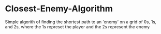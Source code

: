 # Closest-Enemy-Algorithm
Simple algorith of finding the shortest path to an 'enemy' on a grid of 0s, 1s, and 2s, where the 1s represet the player and the 2s represent the enemy
